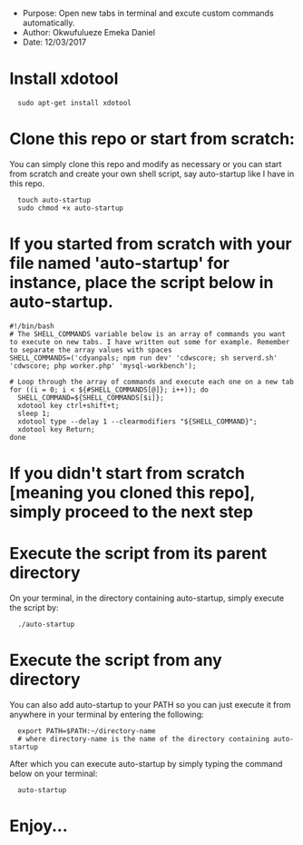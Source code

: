 - Purpose: Open new tabs in terminal and excute custom commands automatically.
- Author: Okwufulueze Emeka Daniel
- Date: 12/03/2017


# Install xdotool
```
  sudo apt-get install xdotool
```

# Clone this repo or start from scratch:
You can simply clone this repo and modify as necessary or you can start from scratch and create your own shell script, say auto-startup like I have in this repo.
```
  touch auto-startup
  sudo chmod +x auto-startup
```

# If you started from scratch with your file named 'auto-startup' for instance, place the script below in auto-startup.
```
#!/bin/bash
# The SHELL_COMMANDS variable below is an array of commands you want to execute on new tabs. I have written out some for example. Remember to separate the array values with spaces
SHELL_COMMANDS=('cdyanpals; npm run dev' 'cdwscore; sh serverd.sh' 'cdwscore; php worker.php' 'mysql-workbench');

# Loop through the array of commands and execute each one on a new tab
for ((i = 0; i < ${#SHELL_COMMANDS[@]}; i++)); do
  SHELL_COMMAND=${SHELL_COMMANDS[$i]};
  xdotool key ctrl+shift+t;
  sleep 1;
  xdotool type --delay 1 --clearmodifiers "${SHELL_COMMAND}";
  xdotool key Return;
done
```

# If you didn't start from scratch [meaning you cloned this repo], simply proceed to the next step

# Execute the script from its parent directory
On your terminal, in the directory containing auto-startup, simply execute the script by:
```
  ./auto-startup
```

# Execute the script from any directory
You can also add auto-startup to your PATH so you can just execute it from anywhere in your terminal by entering the following:
```
  export PATH=$PATH:~/directory-name
  # where directory-name is the name of the directory containing auto-startup
```
After which you can execute auto-startup by simply typing the command below on your terminal:
```
  auto-startup
```
# Enjoy...
